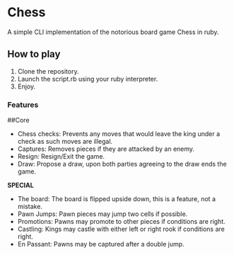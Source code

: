 # Chess

A simple CLI implementation of the notorious board game Chess in ruby.

 ## How to play
 1. Clone the repository.
 2. Launch the script.rb using your ruby interpreter.
 3. Enjoy.

### Features
 ##Core
 - Chess checks: Prevents any moves that would leave the king under a check as such moves are illegal.
 - Captures: Removes pieces if they are attacked by an enemy.
 - Resign: Resign/Exit the game.
 - Draw: Propose a draw, upon both parties agreeing to the draw ends the game.
 
 **SPECIAL**
 - The board: The board is flipped upside down, this is a feature, not a mistake.
 - Pawn Jumps: Pawn pieces may jump two cells if possible.
 - Promotions: Pawns may promote to other pieces if conditions are right.
 - Castling: Kings may castle with either left or right rook if conditions are right.
 - En Passant: Pawns may be captured after a double jump.

 

